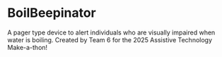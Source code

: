 # BoilBeepinator
A pager type device to alert individuals who are visually impaired when water is boiling. Created by Team 6 for the 2025 Assistive Technology Make-a-thon! 
